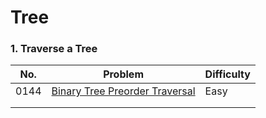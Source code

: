 # Tree

### 1. Traverse a Tree

| No.  | Problem                                                      | Difficulty |
| ---- | ------------------------------------------------------------ | ---------- |
| 0144 | [Binary Tree Preorder Traversal](https://leetcode.com/problems/binary-tree-preorder-traversal/) | Easy       |
|      |                                                              |            |
|      |                                                              |            |

